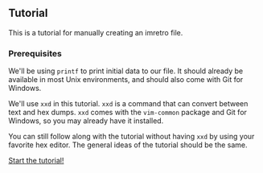 ## Tutorial

This is a tutorial for manually creating an imretro file.

### Prerequisites

We'll be using `printf` to print initial data to our file.
It should already be available in most Unix environments,
and should also come with Git for Windows.

We'll use `xxd` in this tutorial. `xxd` is a command that can
convert between text and hex dumps. `xxd` comes with the
`vim-common` package and Git for Windows, so you may already
have it installed.

You can still follow along with the tutorial without having
`xxd` by using your favorite hex editor. The general ideas
of the tutorial should be the same.

[Start the tutorial!](./1)
